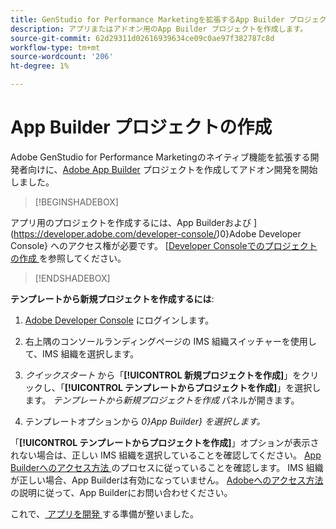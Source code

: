 ```yaml
---
title: GenStudio for Performance Marketingを拡張するApp Builder プロジェクトの作成
description: アプリまたはアドオン用のApp Builder プロジェクトを作成します。
source-git-commit: 62d29311d02616939634ce09c0ae97f382787c8d
workflow-type: tm+mt
source-wordcount: '206'
ht-degree: 1%

---
```


# App Builder プロジェクトの作成

Adobe GenStudio for Performance Marketingのネイティブ機能を拡張する開発者向けに、[Adobe App Builder](https://developer.adobe.com/app-builder/) プロジェクトを作成してアドオン開発を開始しました。

>[!BEGINSHADEBOX]

アプリ用のプロジェクトを作成するには、App Builderおよび ](https://developer.adobe.com/developer-console/)0}Adobe Developer Console} へのアクセス権が必要です。 [[Developer Consoleでのプロジェクトの作成 ](https://developer.adobe.com/app-builder/docs/getting_started/first_app#2-create-a-new-project-on-developer-console) を参照してください。

>[!ENDSHADEBOX]

**テンプレートから新規プロジェクトを作成するには**:

1. [Adobe Developer Console](https://developer.adobe.com/developer-console/) にログインします。

1. 右上隅のコンソールランディングページの IMS 組織スイッチャーを使用して、IMS 組織を選択します。

1. _クイックスタート_ から「**[!UICONTROL 新規プロジェクトを作成]**」をクリックし、「**[!UICONTROL テンプレートからプロジェクトを作成]**」を選択します。 _テンプレートから新規プロジェクトを作成_ パネルが開きます。

1. テンプレートオプションから _0}App Builder} を選択します。_

「**[!UICONTROL テンプレートからプロジェクトを作成]**」オプションが表示されない場合は、正しい IMS 組織を選択していることを確認してください。 [App Builderへのアクセス方法 ](https://developer.adobe.com/app-builder/docs/overview/getting_access/) のプロセスに従っていることを確認します。 IMS 組織が正しい場合、App Builderは有効になっていません。 [Adobeへのアクセス方法 ](https://developer.adobe.com/app-builder/docs/overview/getting_access/) の説明に従って、App Builderにお問い合わせください。

これで、[ アプリを開発 ](create-app.md) する準備が整いました。
